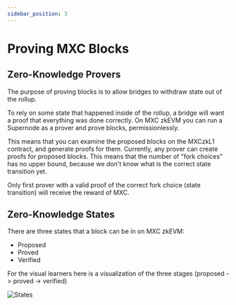 ```yaml
---
sidebar_position: 3
---
```


# Proving MXC Blocks

## Zero-Knowledge Provers

The purpose of proving blocks is to allow bridges to withdraw state out of the rollup.

To rely on some state that happened inside of the rollup, a bridge will want a proof that everything was done correctly. On MXC zkEVM you can run a Supernode as a prover and prove blocks, permissionlessly.

This means that you can examine the proposed blocks on the MXCzkL1 contract, and generate proofs for them. Currently, any prover can create proofs for proposed blocks. This means that the number of "fork choices" has no upper bound, because we don't know what is the correct state transition yet.

Only first prover with a valid proof of the correct fork choice (state transition) will receive the reward of MXC.

## Zero-Knowledge States

There are three states that a block can be in on MXC zkEVM:

- Proposed
- Proved
- Verified

For the visual learners here is a visualization of the three stages (proposed -> proved -> verified)

![States](/img/proving.gif)
